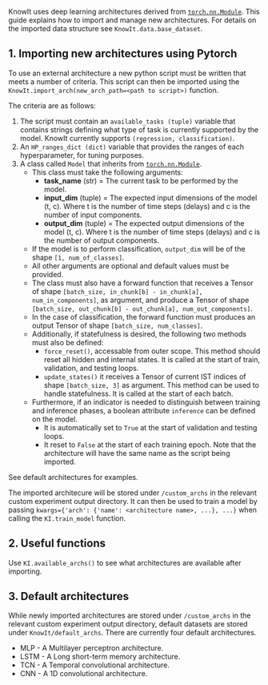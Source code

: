 KnowIt uses deep learning architectures derived from [``torch.nn.Module``](https://pytorch.org/docs/stable/generated/torch.nn.Module.html).
This guide explains how to import and manage new architectures. For details on the imported data structure see 
`KnowIt.data.base_dataset`.

## 1. Importing new architectures using Pytorch

To use an external architecture a new python script must be written that meets 
a number of criteria. This script can then be imported using the ``KnowIt.import_arch(new_arch_path=<path to script>)`` function.

The criteria are as follows:
1. The script must contain an ``available_tasks (tuple)`` variable that contains strings defining what type of task is currently supported by the model. KnowIt currently supports ``(regression, classification)``.
2. An ``HP_ranges_dict (dict)`` variable that provides the ranges of each hyperparameter, for tuning purposes.
3. A class called ``Model`` that inherits from [``torch.nn.Module``](https://pytorch.org/docs/stable/generated/torch.nn.Module.html).
    -   This class must take the following arguments:
        - **task_name** (str) = The current task to be performed by the model. 
        - **input_dim** (tuple) = The expected input dimensions of the model (t, c). Where t is the number of time steps (delays) and c is the number of input components. 
        - **output_dim** (tuple) = The expected output dimensions of the model (t, c). Where t is the number of time steps (delays) and c is the number of output components.
    - If the model is to perform classification, `output_dim` will be of the shape `[1, num_of_classes]`.
    - All other arguments are optional and default values must be provided.
    -   The class must also have a forward function that receives a Tensor of shape `[batch_size, in_chunk[b] - in_chunk[a], num_in_components]`, as argument, and produce a Tensor of shape `[batch_size, out_chunk[b] - out_chunk[a], num_out_components]`.
    - In the case of classification, the forward function must produces an output Tensor of shape `[batch_size, num_classes]`.
    - Additionally, if statefulness is desired, the following two methods must also be defined:
      - ``force_reset()``, accessable from outer scope. This method should reset all hidden and internal states. It is called at the start of train, validation, and testing loops.
      - ``update_states()`` it receives a Tensor of current IST indices of shape `[batch_size, 3]` as argument. This method can be used to handle statefulness. It is called at the start of each batch.
    - Furthermore, if an indicator is needed to distinguish between training and inference phases, a boolean attribute ``inference`` can be defined on the model.
      - It is automatically set to ``True`` at the start of validation and testing loops.
      - It reset to ``False`` at the start of each training epoch.
      Note that the architecture will have the same name as the script being imported.

See default architectures for examples.

The imported architecure will be stored under ``/custom_archs`` in the relevant custom experiment output directory.
It can then be used to train a model by passing ``kwargs={'arch': {'name': <architecture name>, ...}, ...}`` when 
calling the ``KI.train_model`` function.

## 2. Useful functions

Use ``KI.available_archs()`` to see what architectures are available after importing.

## 3. Default architectures

While newly imported architectures are stored under ``/custom_archs`` in the relevant custom experiment output directory, 
default datasets are stored under ``KnowIt/default_archs``. There are currently four default architectures. 

 - MLP - A Multilayer perceptron architecture.
 - LSTM - A Long short-term memory architecture.
 - TCN - A Temporal convolutional architecture.
 - CNN - A 1D convolutional architecture.

